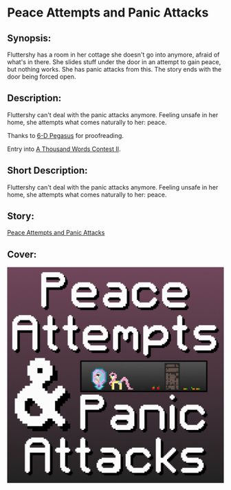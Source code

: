 # Peace Attempts and Panic Attacks

## Synopsis:
Fluttershy has a room in her cottage she doesn't go into anymore, afraid of what's in there. She slides stuff under the door in an attempt to gain peace, but nothing works. She has panic attacks from this. The story ends with the door being forced open.

## Description:
Fluttershy can't deal with the panic attacks anymore. Feeling unsafe in her home, she attempts what comes naturally to her: peace.

Thanks to [6-D Pegasus](https://www.fimfiction.net/user/293755/6-D+Pegasus) for proofreading.

Entry into [A Thousand Words Contest II](https://www.fimfiction.net/group/216361/a-thousand-words/thread/517645/a-thousand-words-contest-ii-2023-may-29-jul-30).

## Short Description:
Fluttershy can't deal with the panic attacks anymore. Feeling unsafe in her home, she attempts what comes naturally to her: peace.

## Story:
[Peace Attempts and Panic Attacks](./peace-attempts-and-panic-attacks.md)

## Cover:
![cover](./peace-attempts-and-panic-attacks-cover-upscaled.png)